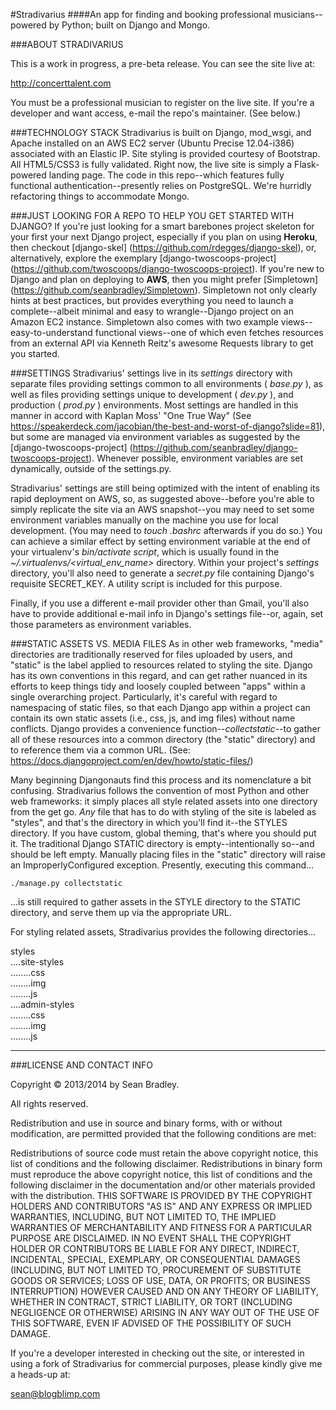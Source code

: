 #Stradivarius
####An app for finding and booking professional musicians--powered by Python; built on Django and Mongo.


###ABOUT STRADIVARIUS

This is a work in progress, a pre-beta release. You can see the site live at:

<http://concerttalent.com>

You must be a professional musician to register on the live site. If you're a developer and want access, e-mail the repo's maintainer. (See below.)

###TECHNOLOGY STACK
Stradivarius is built on Django, mod_wsgi, and Apache installed on an AWS EC2 server (Ubuntu Precise 12.04-i386) associated with an Elastic IP. Site styling is provided courtesy of Bootstrap.  All HTML5/CSS3 is fully validated. Right now, the live site is simply a Flask-powered landing page. The code in this repo--which features fully functional authentication--presently relies on PostgreSQL. We're hurridly refactoring things to accommodate Mongo.


###JUST LOOKING FOR A REPO TO HELP YOU GET STARTED WITH DJANGO?
If you're just looking for a smart barebones project skeleton for your first your next Django project, especially if you plan on using **Heroku**, then checkout [django-skel] (https://github.com/rdegges/django-skel), or, alternatively, explore the exemplary [django-twoscoops-project] (https://github.com/twoscoops/django-twoscoops-project). If you're new to Django and plan on deploying to **AWS**, then you might prefer [Simpletown] (https://github.com/seanbradley/Simpletown). Simpletown not only clearly hints at best practices, but provides everything you need to launch a complete--albeit minimal and easy to wrangle--Django project on an Amazon EC2 instance.  Simpletown also comes with two example views--easy-to-understand functional views--one of which even fetches resources from an external API via Kenneth Reitz's awesome Requests library to get you started.


###SETTINGS
Stradivarius' settings live in its _settings_ directory with separate files providing settings common to all environments ( _base.py_ ), as well as files providing settings unique to development ( _dev.py_ ), and production ( _prod.py_ ) environments.  Most settings are handled in this manner in accord with Kaplan Moss' "One True Way" (See <https://speakerdeck.com/jacobian/the-best-and-worst-of-django?slide=81>), but some are managed via environment variables as suggested by the [django-twoscoops-project] (https://github.com/seanbradley/django-twoscoops-project).  Whenever possible, environment variables are set dynamically, outside of the settings.py.

Stradivarius' settings are still being optimized with the intent of enabling its rapid deployment on AWS, so, as suggested above--before you're able to simply replicate the site via an AWS snapshot--you may need to set some environment variables manually on the machine you use for local development. (You may need to _touch .bashrc_ afterwards if you do so.)  You can achieve a similar effect by setting environment variable at the end of your virtualenv's _bin/activate script_, which is usually found in the _~/.virtualenvs/<virtual_env_name>_ directory. Within your project's _settings_ directory, you'll also need to generate a _secret.py_ file containing Django's requisite SECRET_KEY. A utility script is included for this purpose.

Finally, if you use a different e-mail provider other than Gmail, you'll also have to provide additional e-mail info in Django's settings file--or, again, set those parameters as environment variables.


###STATIC ASSETS VS. MEDIA FILES
As in other web frameworks,  "media" directories are traditionally reserved for files uploaded by users, and "static" is the label applied to resources related to styling the site. Django has its own conventions in this regard, and can get rather nuanced in its efforts to keep things tidy and loosely coupled between "apps" within a single overarching project.  Particularly, it's careful with regard to namespacing of static files, so that each Django app within a project can contain its own static assets (i.e., css, js, and img files) without name conflicts.  Django provides a convenience function--_collectstatic_--to gather all of these resources into a common directory (the "static" directory) and to reference them via a common URL.  (See: <https://docs.djangoproject.com/en/dev/howto/static-files/>)

Many beginning Djangonauts find this process and its nomenclature a bit confusing.  Stradivarius follows the convention of most Python and other web frameworks: it simply places all style related assets into one directory from the get go.  _Any_ file that has to do with styling of the site is labeled as "styles", and that's the directory in which you'll find it--the STYLES directory. If you have custom, global theming, that's where you should put it.  The traditional Django STATIC directory is empty--intentionally so--and should be left empty.  Manually placing files in the "static" directory will raise an ImproperlyConfigured exception. Presently, executing this command...

    ./manage.py collectstatic

...is still required to gather assets in the STYLE directory to the STATIC directory, and serve them up via the appropriate URL.

For styling related assets, Stradivarius provides the following directories...

styles<br />
....site-styles<br />
........css<br />
........img<br />
........js<br />
....admin-styles<br />
........css<br />
........img<br />
........js<br />


------------------------------------------------------------------------

###LICENSE AND CONTACT INFO

Copyright © 2013/2014 by Sean Bradley.

All rights reserved.

Redistribution and use in source and binary forms, with or without modification, are permitted provided that the following conditions are met:

Redistributions of source code must retain the above copyright notice, this list of conditions and the following disclaimer. Redistributions in binary form must reproduce the above copyright notice, this list of conditions and the following disclaimer in the documentation and/or other materials provided with the distribution. THIS SOFTWARE IS PROVIDED BY THE COPYRIGHT HOLDERS AND CONTRIBUTORS "AS IS" AND ANY EXPRESS OR IMPLIED WARRANTIES, INCLUDING, BUT NOT LIMITED TO, THE IMPLIED WARRANTIES OF MERCHANTABILITY AND FITNESS FOR A PARTICULAR PURPOSE ARE DISCLAIMED. IN NO EVENT SHALL THE COPYRIGHT HOLDER OR CONTRIBUTORS BE LIABLE FOR ANY DIRECT, INDIRECT, INCIDENTAL, SPECIAL, EXEMPLARY, OR CONSEQUENTIAL DAMAGES (INCLUDING, BUT NOT LIMITED TO, PROCUREMENT OF SUBSTITUTE GOODS OR SERVICES; LOSS OF USE, DATA, OR PROFITS; OR BUSINESS INTERRUPTION) HOWEVER CAUSED AND ON ANY THEORY OF LIABILITY, WHETHER IN CONTRACT, STRICT LIABILITY, OR TORT (INCLUDING NEGLIGENCE OR OTHERWISE) ARISING IN ANY WAY OUT OF THE USE OF THIS SOFTWARE, EVEN IF ADVISED OF THE POSSIBILITY OF SUCH DAMAGE.

If you're a developer interested in checking out the site, or interested in using a fork of Stradivarius for commercial purposes, please kindly give me a heads-up at:

sean@blogblimp.com